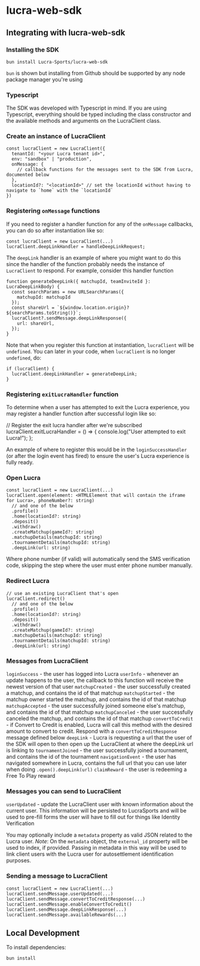 # lucra-web-sdk

## Integrating with lucra-web-sdk

### Installing the SDK

```
bun install Lucra-Sports/lucra-web-sdk
```

`bun` is shown but installing from Github should be supported by any node package manager you're using

### Typescript

The SDK was developed with Typescript in mind. If you are using Typescript, everything should be typed including the class constructor and the available methods and arguments on the LucraClient class.

### Create an instance of LucraClient

```
const lucraClient = new LucraClient({
  tenantId: "<your Lucra tenant id>",
  env: "sandbox" | "production",
  onMessage: {
    // callback functions for the messages sent to the SDK from Lucra, documented below
  },
  locationId?: "<locationId>" // set the locationId without having to navigate to `home` with the `locationId`
})
```

### Registering `onMessage` functions

If you need to register a handler function for any of the `onMessage` callbacks, you can do so after instantiation like so:

```
const lucraClient = new LucraClient(...)
lucraClient.deepLinkHandler = handleDeepLinkRequest;
```

The `deepLink` handler is an example of where you might want to do this since the handler of the function probably needs the instance of `LucraClient` to respond. For example, consider this handler function

```
function generateDeepLink({ matchupId, teamInviteId }: LucraDeepLinkBody) {
  const searchParams = new URLSearchParams({
    matchupId: matchupId
  });
  const shareUrl = `${window.location.origin}?${searchParams.toString()}`;
  lucraClient?.sendMessage.deepLinkResponse({
    url: shareUrl,
  });
}
```

Note that when you register this function at instantiation, `lucraClient` will be `undefined`. You can later in your code, when `lucraClient` is no longer `undefined`, do:

```
if (lucraClient) {
  lucraClient.deepLinkHandler = generateDeepLink;
}
```

### Registering `exitLucraHandler` function

To determine when a user has attempted to exit the Lucra experience, you may register a handler function after successful login like so:

  // Register the exit lucra handler after we're subscribed
  lucraClient.exitLucraHandler = () => {
    console.log("User attempted to exit Lucra!");
  };

An example of where to register this would be in the `loginSuccessHandler` (or after the login event has fired) to ensure the user's Lucra experience is fully ready.

### Open Lucra

```
const lucraClient = new LucraClient(...)
lucraClient.open(element: <HTMLElement that will contain the iframe for Lucra>, phoneNumber?: string)
  // and one of the below
  .profile()
  .home(locationId?: string)
  .deposit()
  .withdraw()
  .createMatchup(gameId?: string)
  .matchupDetails(matchupId: string)
  .tournamentDetails(matchupId: string)
  .deepLink(url: string)
```

Where phone number (if valid) will automatically send the SMS verification code, skipping the step where the user must enter phone number manually.

### Redirect Lucra

```
// use an existing LucraClient that's open
lucraClient.redirect()
  // and one of the below
  .profile()
  .home(locationId?: string)
  .deposit()
  .withdraw()
  .createMatchup(gameId?: string)
  .matchupDetails(matchupId: string)
  .tournamentDetails(matchupId: string)
  .deepLink(url: string)
```

### Messages from LucraClient

`loginSuccess` - the user has logged into Lucra
`userInfo` - whenever an update happens to the user, the callback to this function will receive the newest version of that user
`matchupCreated` - the user successfully created a matchup, and contains the id of that matchup
`matchupStarted` - the matchup owner started the matchup, and contains the id of that matchup
`matchupAccepted` - the user successfully joined someone else's matchup, and contains the id of that matchup
`matchupCanceled` - the user successfully canceled the matchup, and contains the id of that matchup
`convertToCredit` - if Convert to Credit is enabled, Lucra will call this method with the desired amount to convert to credit. Respond with a `convertToCreditResponse` message defined below
`deepLink` - Lucra is requesting a url that the user of the SDK will open to then open up the LucraClient at where the deepLink url is linking to
`tournamentJoined` - the user successfully joined a tournament, and contains the id of the tournament
`navigationEvent` - the user has navigated somewhere in Lucra, contains the full url that you can use later when doing `.open().deepLink(url)`
`claimReward` - the user is redeeming a Free To Play reward

### Messages you can send to LucraClient

`userUpdated` - update the LucraClient user with known information about the current user. This information will be persisted to LucraSports and will be used to pre-fill forms the user will have to fill out for things like Identity Verification

You may optionally include a `metadata` property as valid JSON related to the Lucra user. *Note*: On the `metadata` object, the `external_id` property will be used to index, if provided. Passing in metadata in this way will be used to link client users with the Lucra user for autosettlement identification purposes.

### Sending a message to LucraClient

```
const lucraClient = new LucraClient(...)
lucraClient.sendMessage.userUpdated(...)
lucraClient.sendMessage.convertToCreditResponse(...)
lucraClient.sendMessage.enableConvertToCredit()
lucraClient.sendMessage.deepLinkResponse(...)
lucraClient.sendMessage.availableRewards(...)
```

## Local Development

To install dependencies:

```bash
bun install
```

